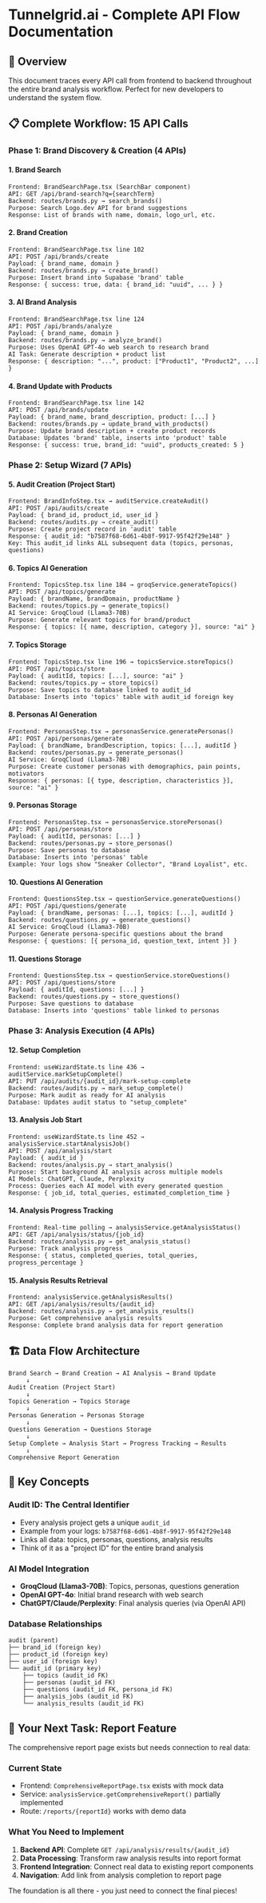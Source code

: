 # Tunnelgrid.ai - Complete API Flow Documentation

## 🔄 **Overview**

This document traces every API call from frontend to backend throughout the entire brand analysis workflow. Perfect for new developers to understand the system flow.

## 📋 **Complete Workflow: 15 API Calls**

### **Phase 1: Brand Discovery & Creation (4 APIs)**

#### 1. **Brand Search** 
```
Frontend: BrandSearchPage.tsx (SearchBar component)
API: GET /api/brand-search?q={searchTerm}
Backend: routes/brands.py → search_brands()
Purpose: Search Logo.dev API for brand suggestions
Response: List of brands with name, domain, logo_url, etc.
```

#### 2. **Brand Creation**
```
Frontend: BrandSearchPage.tsx line 102
API: POST /api/brands/create
Payload: { brand_name, domain }
Backend: routes/brands.py → create_brand()
Purpose: Insert brand into Supabase 'brand' table
Response: { success: true, data: { brand_id: "uuid", ... } }
```

#### 3. **AI Brand Analysis** 
```
Frontend: BrandSearchPage.tsx line 124
API: POST /api/brands/analyze
Payload: { brand_name, domain }
Backend: routes/brands.py → analyze_brand()
Purpose: Uses OpenAI GPT-4o web search to research brand
AI Task: Generate description + product list
Response: { description: "...", product: ["Product1", "Product2", ...] }
```

#### 4. **Brand Update with Products**
```
Frontend: BrandSearchPage.tsx line 142
API: POST /api/brands/update
Payload: { brand_name, brand_description, product: [...] }
Backend: routes/brands.py → update_brand_with_products()
Purpose: Update brand description + create product records
Database: Updates 'brand' table, inserts into 'product' table
Response: { success: true, brand_id: "uuid", products_created: 5 }
```

### **Phase 2: Setup Wizard (7 APIs)**

#### 5. **Audit Creation** (Project Start)
```
Frontend: BrandInfoStep.tsx → auditService.createAudit()
API: POST /api/audits/create
Payload: { brand_id, product_id, user_id }
Backend: routes/audits.py → create_audit()
Purpose: Create project record in 'audit' table
Response: { audit_id: "b7587f68-6d61-4b8f-9917-95f42f29e148" }
Key: This audit_id links ALL subsequent data (topics, personas, questions)
```

#### 6. **Topics AI Generation**
```
Frontend: TopicsStep.tsx line 184 → groqService.generateTopics()
API: POST /api/topics/generate
Payload: { brandName, brandDomain, productName }
Backend: routes/topics.py → generate_topics()
AI Service: GroqCloud (Llama3-70B)
Purpose: Generate relevant topics for brand/product
Response: { topics: [{ name, description, category }], source: "ai" }
```

#### 7. **Topics Storage**
```
Frontend: TopicsStep.tsx line 196 → topicsService.storeTopics()
API: POST /api/topics/store
Payload: { auditId, topics: [...], source: "ai" }
Backend: routes/topics.py → store_topics()
Purpose: Save topics to database linked to audit_id
Database: Inserts into 'topics' table with audit_id foreign key
```

#### 8. **Personas AI Generation**
```
Frontend: PersonasStep.tsx → personasService.generatePersonas()
API: POST /api/personas/generate
Payload: { brandName, brandDescription, topics: [...], auditId }
Backend: routes/personas.py → generate_personas()
AI Service: GroqCloud (Llama3-70B)
Purpose: Create customer personas with demographics, pain points, motivators
Response: { personas: [{ type, description, characteristics }], source: "ai" }
```

#### 9. **Personas Storage**
```
Frontend: PersonasStep.tsx → personasService.storePersonas()
API: POST /api/personas/store
Payload: { auditId, personas: [...] }
Backend: routes/personas.py → store_personas()
Purpose: Save personas to database
Database: Inserts into 'personas' table
Example: Your logs show "Sneaker Collector", "Brand Loyalist", etc.
```

#### 10. **Questions AI Generation**
```
Frontend: QuestionsStep.tsx → questionService.generateQuestions()
API: POST /api/questions/generate
Payload: { brandName, personas: [...], topics: [...], auditId }
Backend: routes/questions.py → generate_questions()
AI Service: GroqCloud (Llama3-70B)
Purpose: Generate persona-specific questions about the brand
Response: { questions: [{ persona_id, question_text, intent }] }
```

#### 11. **Questions Storage**
```
Frontend: QuestionsStep.tsx → questionService.storeQuestions()
API: POST /api/questions/store
Payload: { auditId, questions: [...] }
Backend: routes/questions.py → store_questions()
Purpose: Save questions to database
Database: Inserts into 'questions' table linked to personas
```

### **Phase 3: Analysis Execution (4 APIs)**

#### 12. **Setup Completion**
```
Frontend: useWizardState.ts line 436 → auditService.markSetupComplete()
API: PUT /api/audits/{audit_id}/mark-setup-complete
Backend: routes/audits.py → mark_setup_complete()
Purpose: Mark audit as ready for AI analysis
Database: Updates audit status to "setup_complete"
```

#### 13. **Analysis Job Start** 
```
Frontend: useWizardState.ts line 452 → analysisService.startAnalysisJob()
API: POST /api/analysis/start
Payload: { audit_id }
Backend: routes/analysis.py → start_analysis()
Purpose: Start background AI analysis across multiple models
AI Models: ChatGPT, Claude, Perplexity
Process: Queries each AI model with every generated question
Response: { job_id, total_queries, estimated_completion_time }
```

#### 14. **Analysis Progress Tracking**
```
Frontend: Real-time polling → analysisService.getAnalysisStatus()
API: GET /api/analysis/status/{job_id}
Backend: routes/analysis.py → get_analysis_status()
Purpose: Track analysis progress
Response: { status, completed_queries, total_queries, progress_percentage }
```

#### 15. **Analysis Results Retrieval** 
```
Frontend: analysisService.getAnalysisResults()
API: GET /api/analysis/results/{audit_id}
Backend: routes/analysis.py → get_analysis_results()
Purpose: Get comprehensive analysis results
Response: Complete brand analysis data for report generation
```

## 🏗️ **Data Flow Architecture**

```
Brand Search → Brand Creation → AI Analysis → Brand Update
     ↓
Audit Creation (Project Start)
     ↓
Topics Generation → Topics Storage
     ↓
Personas Generation → Personas Storage  
     ↓
Questions Generation → Questions Storage
     ↓
Setup Complete → Analysis Start → Progress Tracking → Results
     ↓
Comprehensive Report Generation
```

## 🔑 **Key Concepts**

### **Audit ID**: The Central Identifier
- Every analysis project gets a unique `audit_id` 
- Example from your logs: `b7587f68-6d61-4b8f-9917-95f42f29e148`
- Links all data: topics, personas, questions, analysis results
- Think of it as a "project ID" for the entire brand analysis

### **AI Model Integration**
- **GroqCloud (Llama3-70B)**: Topics, personas, questions generation
- **OpenAI GPT-4o**: Initial brand research with web search
- **ChatGPT/Claude/Perplexity**: Final analysis queries (via OpenAI API)

### **Database Relationships**
```
audit (parent)
├── brand_id (foreign key)
├── product_id (foreign key)  
├── user_id (foreign key)
└── audit_id (primary key)
    ├── topics (audit_id FK)
    ├── personas (audit_id FK)
    ├── questions (audit_id FK, persona_id FK)
    ├── analysis_jobs (audit_id FK)
    └── analysis_results (audit_id FK)
```

## 🎯 **Your Next Task: Report Feature**

The comprehensive report page exists but needs connection to real data:

### **Current State**
- Frontend: `ComprehensiveReportPage.tsx` exists with mock data
- Service: `analysisService.getComprehensiveReport()` partially implemented
- Route: `/reports/{reportId}` works with demo data

### **What You Need to Implement**
1. **Backend API**: Complete `GET /api/analysis/results/{audit_id}` 
2. **Data Processing**: Transform raw analysis results into report format
3. **Frontend Integration**: Connect real data to existing report components
4. **Navigation**: Add link from analysis completion to report page

The foundation is all there - you just need to connect the final pieces!
